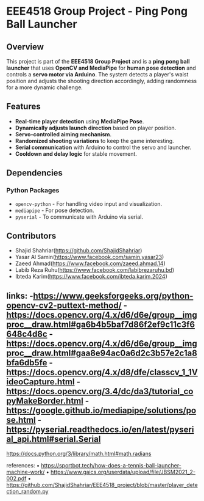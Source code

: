 # EEE4518 Group Project - Ping Pong Ball Launcher

## Overview
This project is part of the **EEE4518 Group Project** and is a **ping pong ball launcher** that uses **OpenCV and MediaPipe** for **human pose detection** and controls a **servo motor via Arduino**. The system detects a player's waist position and adjusts the shooting direction accordingly, adding randomness for a more dynamic challenge.

## Features
- **Real-time player detection** using **MediaPipe Pose**.
- **Dynamically adjusts launch direction** based on player position.
- **Servo-controlled aiming mechanism**.
- **Randomized shooting variations** to keep the game interesting.
- **Serial communication** with Arduino to control the servo and launcher.
- **Cooldown and delay logic** for stable movement.

## Dependencies
### **Python Packages**
- `opencv-python` - For handling video input and visualization.
- `mediapipe` - For pose detection.
- `pyserial` - To communicate with Arduino via serial.




## Contributors
- Shajid Shahriar(https://github.com/ShajidShahriar)
- Yasar Al Samin(https://www.facebook.com/samin.yasar23)
- Zaeed Ahmad(https://www.facebook.com/zaeed.ahmad.14)
- Labib Reza Ruhu(https://www.facebook.com/labibrezaruhu.bd)
- Ibteda Karim(https://www.facebook.com/ibteda.karim.2024) 


links:
-https://www.geeksforgeeks.org/python-opencv-cv2-puttext-method/
-https://docs.opencv.org/4.x/d6/d6e/group__imgproc__draw.html#ga6b4b5baf7d86f2ef9c11c3f6648c4d8c
-https://docs.opencv.org/4.x/d6/d6e/group__imgproc__draw.html#gaa8e94ac0a6d2c3b57e2c1a8bfa6db5fe
-https://docs.opencv.org/4.x/d8/dfe/classcv_1_1VideoCapture.html
-https://docs.opencv.org/3.4/dc/da3/tutorial_copyMakeBorder.html
-https://google.github.io/mediapipe/solutions/pose.html
-https://pyserial.readthedocs.io/en/latest/pyserial_api.html#serial.Serial
-
https://docs.python.org/3/library/math.html#math.radians


references:
•	https://sportbot.tech/how-does-a-tennis-ball-launcher-machine-work/ 
•	https://www.gaics.org/userdata/upload/file/JBSM2021_2-002.pdf
•	https://github.com/ShajidShahriar/EEE4518_project/blob/master/player_detection_random.py



